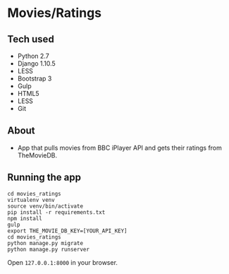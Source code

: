 # Movies/Ratings

## Tech used

* Python 2.7
* Django 1.10.5
* LESS
* Bootstrap 3
* Gulp
* HTML5
* LESS
* Git

## About

* App that pulls movies from BBC iPlayer API and gets their ratings from TheMovieDB.


## Running the app

```
cd movies_ratings
virtualenv venv
source venv/bin/activate
pip install -r requirements.txt
npm install
gulp
export THE_MOVIE_DB_KEY=[YOUR_API_KEY]
cd movies_ratings
python manage.py migrate
python manage.py runserver
```
Open `127.0.0.1:8000` in your browser.
